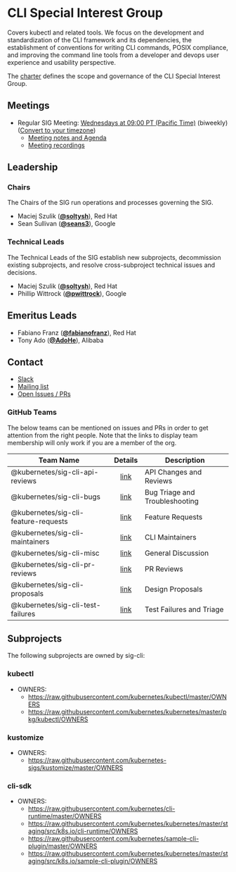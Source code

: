 <!---
This is an autogenerated file!

Please do not edit this file directly, but instead make changes to the
sigs.yaml file in the project root.

To understand how this file is generated, see https://git.k8s.io/community/generator/README.md
--->
# CLI Special Interest Group


Covers kubectl and related tools. We focus on the development and standardization of the CLI framework and its dependencies, the establishment of conventions for writing CLI commands, POSIX compliance, and improving the command line tools from a developer and devops user experience and usability perspective.



The [charter](charter.md) defines the scope and governance of the CLI Special Interest Group.

## Meetings
- Regular SIG Meeting: [Wednesdays at 09:00 PT (Pacific Time)](https://docs.google.com/document/d/1FQx0BPlkkl1Bn0c9ocVBxYIKojpmrS1CFP5h0DI68AE/edit) (biweekly) ([Convert to your timezone](http://www.thetimezoneconverter.com/?t=09:00&tz=PT%20%28Pacific%20Time%29))
  - [Meeting notes and Agenda](https://docs.google.com/document/d/1r0YElcXt6G5mOWxwZiXgGu_X6he3F--wKwg-9UBc29I/edit?usp=sharing)
  - [Meeting recordings](https://www.youtube.com/playlist?list=PL69nYSiGNLP28HaTzSlFe6RJVxpFmbUvF)

## Leadership

### Chairs

The Chairs of the SIG run operations and processes governing the SIG.

- Maciej Szulik (**[@soltysh](https://github.com/soltysh)**), Red Hat
- Sean Sullivan (**[@seans3](https://github.com/seans3)**), Google

### Technical Leads

The Technical Leads of the SIG establish new subprojects, decommission existing
subprojects, and resolve cross-subproject technical issues and decisions.

- Maciej Szulik (**[@soltysh](https://github.com/soltysh)**), Red Hat
- Phillip Wittrock (**[@pwittrock](https://github.com/pwittrock)**), Google

## Emeritus Leads


- Fabiano Franz (**[@fabianofranz](https://github.com/fabianofranz)**), Red Hat
- Tony Ado (**[@AdoHe](https://github.com/AdoHe)**), Alibaba

## Contact

- [Slack](https://kubernetes.slack.com/messages/sig-cli)
- [Mailing list](https://groups.google.com/forum/#!forum/kubernetes-sig-cli)
- [Open Issues / PRs](https://github.com/search?q=org%3Akubernetes+org%3Akubernetes-client+org%3Akubernetes-csi+org%3Akubernetes-incubator+org%3Akubernetes-retired+org%3Akubernetes-sigs+is%3Aopen+label%3Asig%2Fcli)


### GitHub Teams

The below teams can be mentioned on issues and PRs in order to get attention from the right people.
Note that the links to display team membership will only work if you are a member of the org.

| Team Name | Details | Description |
| --------- |:-------:| ----------- |
| @kubernetes/sig-cli-api-reviews | [link](https://github.com/orgs/kubernetes/teams/sig-cli-api-reviews) | API Changes and Reviews |
| @kubernetes/sig-cli-bugs | [link](https://github.com/orgs/kubernetes/teams/sig-cli-bugs) | Bug Triage and Troubleshooting |
| @kubernetes/sig-cli-feature-requests | [link](https://github.com/orgs/kubernetes/teams/sig-cli-feature-requests) | Feature Requests |
| @kubernetes/sig-cli-maintainers | [link](https://github.com/orgs/kubernetes/teams/sig-cli-maintainers) | CLI Maintainers |
| @kubernetes/sig-cli-misc | [link](https://github.com/orgs/kubernetes/teams/sig-cli-misc) | General Discussion |
| @kubernetes/sig-cli-pr-reviews | [link](https://github.com/orgs/kubernetes/teams/sig-cli-pr-reviews) | PR Reviews |
| @kubernetes/sig-cli-proposals | [link](https://github.com/orgs/kubernetes/teams/sig-cli-proposals) | Design Proposals |
| @kubernetes/sig-cli-test-failures | [link](https://github.com/orgs/kubernetes/teams/sig-cli-test-failures) | Test Failures and Triage |

## Subprojects

The following subprojects are owned by sig-cli:

### kubectl
- OWNERS:
  - https://raw.githubusercontent.com/kubernetes/kubectl/master/OWNERS
  - https://raw.githubusercontent.com/kubernetes/kubernetes/master/pkg/kubectl/OWNERS

### kustomize
- OWNERS:
  - https://raw.githubusercontent.com/kubernetes-sigs/kustomize/master/OWNERS

### cli-sdk
- OWNERS:
  - https://raw.githubusercontent.com/kubernetes/cli-runtime/master/OWNERS
  - https://raw.githubusercontent.com/kubernetes/kubernetes/master/staging/src/k8s.io/cli-runtime/OWNERS
  - https://raw.githubusercontent.com/kubernetes/sample-cli-plugin/master/OWNERS
  - https://raw.githubusercontent.com/kubernetes/kubernetes/master/staging/src/k8s.io/sample-cli-plugin/OWNERS

<!-- BEGIN CUSTOM CONTENT -->

<!-- END CUSTOM CONTENT -->
